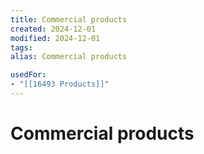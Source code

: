 ```yaml
---
title: Commercial products
created: 2024-12-01
modified: 2024-12-01
tags: 
alias: Commercial products

usedFor:
- "[[16493 Products]]"
---
```

# Commercial products
